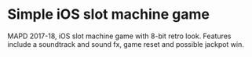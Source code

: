 # Simple iOS slot machine game

MAPD 2017-18, iOS slot machine game with 8-bit retro look. Features include a soundtrack and sound fx, game reset and possible jackpot win.


